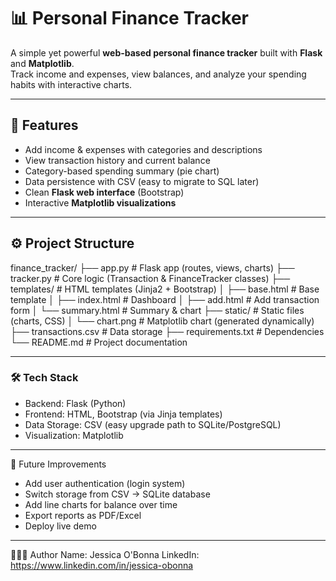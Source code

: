 # 📊 Personal Finance Tracker

A simple yet powerful **web-based personal finance tracker** built with **Flask** and **Matplotlib**.  
Track income and expenses, view balances, and analyze your spending habits with interactive charts.  

---

## 🚀 Features
- Add income & expenses with categories and descriptions  
- View transaction history and current balance  
- Category-based spending summary (pie chart)  
- Data persistence with CSV (easy to migrate to SQL later)  
- Clean **Flask web interface** (Bootstrap)  
- Interactive **Matplotlib visualizations**  

---

## ⚙️ Project Structure
finance_tracker/
├── app.py              # Flask app (routes, views, charts)
├── tracker.py          # Core logic (Transaction & FinanceTracker classes)
├── templates/          # HTML templates (Jinja2 + Bootstrap)
│   ├── base.html       # Base template
│   ├── index.html      # Dashboard
│   ├── add.html        # Add transaction form
│   └── summary.html    # Summary & chart
├── static/             # Static files (charts, CSS)
│   └── chart.png       # Matplotlib chart (generated dynamically)
├── transactions.csv    # Data storage
├── requirements.txt    # Dependencies
└── README.md           # Project documentation

---

### 🛠️ Tech Stack
- Backend: Flask (Python)
- Frontend: HTML, Bootstrap (via Jinja templates)
- Data Storage: CSV (easy upgrade path to SQLite/PostgreSQL)
- Visualization: Matplotlib

---

📌 Future Improvements
- Add user authentication (login system)
- Switch storage from CSV → SQLite database
- Add line charts for balance over time
- Export reports as PDF/Excel
- Deploy live demo

---

👩🏾‍💻 Author
Name: Jessica O'Bonna
LinkedIn: https://www.linkedin.com/in/jessica-obonna

